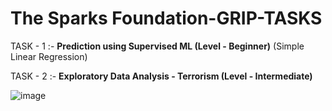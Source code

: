 # The Sparks Foundation-GRIP-TASKS

TASK - 1 :- **Prediction using Supervised ML (Level - Beginner)**  (Simple Linear Regression)

TASK - 2 :- **Exploratory Data Analysis - Terrorism (Level - Intermediate)**


![image](https://github.com/Yash22222/TSF-GRIP-TASKS/assets/97459174/9964862b-1330-4095-afa2-2b26cf65c65d)
